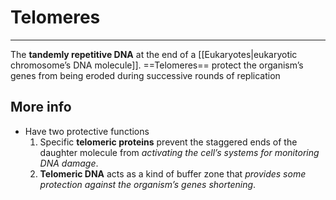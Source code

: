 # Telomeres
---
The **tandemly repetitive DNA** at the end of a [[Eukaryotes|eukaryotic chromosome’s DNA molecule]]. ==Telomeres== protect the organism’s genes from being eroded during successive rounds of replication
## More info
- Have two protective functions
	1. Specific **telomeric proteins** prevent the staggered ends of the daughter molecule from *activating the cell’s systems for monitoring DNA damage*.
	2. **Telomeric DNA** acts as a kind of buffer zone that *provides some protection against the organism’s genes shortening*.